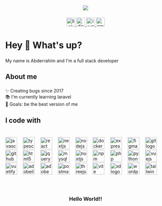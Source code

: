 <div align="center">
  <img src="https://visitor-badge.laobi.icu/badge?page_id=abderrahim40k4.abderrahim40k4&"  />
</div>

###

<div align="center">
  <a href="https://www.linkedin.com/in/abderrahim-ait-oufassi-1b8988265/" target="_blank">
    <img src="https://img.shields.io/static/v1?message=LinkedIn&logo=linkedin&label=&color=0077B5&logoColor=white&labelColor=&style=for-the-badge" height="27" alt="linkedin logo"  />
  </a>
  <a href="abderrahim_404" target="_blank">
    <img src="https://img.shields.io/static/v1?message=Discord&logo=discord&label=&color=7289DA&logoColor=white&labelColor=&style=for-the-badge" height="27" alt="discord logo"  />
  </a>
  <a href="https://www.instagram.com/abdo.desing/" target="_blank">
    <img src="https://img.shields.io/static/v1?message=Instagram&logo=instagram&label=&color=E4405F&logoColor=white&labelColor=&style=for-the-badge" height="27" alt="instagram logo"  />
  </a>
  <a href="abderrahim.ait.oufassi2004@gmail.com" target="_blank">
    <img src="https://img.shields.io/static/v1?message=Gmail&logo=gmail&label=&color=D14836&logoColor=white&labelColor=&style=for-the-badge" height="27" alt="gmail logo"  />
  </a>
</div>

###

<h1 align="left">Hey 👋 What's up?</h1>

###

<p align="left">My name is Abderrahim and I'm a full stack developer</p>

###

<h2 align="left">About me</h2>

###

<p align="left">✨ Creating bugs since 2017<br>📚 I'm currently learning laravel<br>🎯 Goals: be the best version of me</p>

###

<h2 align="left">I code with</h2>

###

<br clear="both">

<div align="left">
  <img src="https://skillicons.dev/icons?i=js" height="37" alt="javascript logo"  />
  <img width="10" />
  <img src="https://skillicons.dev/icons?i=ts" height="37" alt="typescript logo"  />
  <img width="10" />
  <img src="https://skillicons.dev/icons?i=react" height="37" alt="react logo"  />
  <img width="10" />
  <img src="https://skillicons.dev/icons?i=nextjs" height="37" alt="nextjs logo"  />
  <img width="10" />
  <img src="https://skillicons.dev/icons?i=nodejs" height="37" alt="nodejs logo"  />
  <img width="10" />
  <img src="https://cdn.jsdelivr.net/gh/devicons/devicon/icons/docker/docker-original.svg" height="37" alt="docker logo"  />
  <img width="10" />
  <img src="https://cdn.jsdelivr.net/gh/devicons/devicon/icons/express/express-original.svg" height="37" alt="express logo"  />
  <img width="10" />
  <img src="https://skillicons.dev/icons?i=figma" height="37" alt="figma logo"  />
  <img width="10" />
  <img src="https://skillicons.dev/icons?i=git" height="37" alt="git logo"  />
  <img width="10" />
  <img src="https://skillicons.dev/icons?i=github" height="37" alt="github logo"  />
  <img width="10" />
  <img src="https://skillicons.dev/icons?i=html" height="37" alt="html5 logo"  />
  <img width="10" />
  <img src="https://skillicons.dev/icons?i=jquery" height="37" alt="jquery logo"  />
  <img width="10" />
  <img src="https://skillicons.dev/icons?i=mysql" height="37" alt="mysql logo"  />
  <img width="10" />
  <img src="https://cdn.jsdelivr.net/gh/devicons/devicon/icons/nuxtjs/nuxtjs-original.svg" height="37" alt="nuxtjs logo"  />
  <img width="10" />
  <img src="https://cdn.jsdelivr.net/gh/devicons/devicon/icons/npm/npm-original-wordmark.svg" height="37" alt="npm logo"  />
  <img width="10" />
  <img src="https://skillicons.dev/icons?i=php" height="37" alt="php logo"  />
  <img width="10" />
  <img src="https://cdn.jsdelivr.net/gh/devicons/devicon/icons/python/python-original.svg" height="37" alt="python logo"  />
  <img width="10" />
  <img src="https://skillicons.dev/icons?i=vue" height="37" alt="vuejs logo"  />
  <img width="10" />
  <img src="https://cdn.jsdelivr.net/gh/devicons/devicon/icons/vuetify/vuetify-original.svg" height="37" alt="vuetify logo"  />
  <img width="10" />
  <img src="https://skillicons.dev/icons?i=ai" height="37" alt="adobeillustrator logo"  />
  <img width="10" />
  <img src="https://skillicons.dev/icons?i=ps" height="37" alt="adobephotoshop logo"  />
  <img width="10" />
  <img src="https://skillicons.dev/icons?i=postman" height="37" alt="postman logo"  />
  <img width="10" />
  <img src="https://skillicons.dev/icons?i=threejs" height="37" alt="threejs logo"  />
  <img width="10" />
  <img src="https://skillicons.dev/icons?i=vite" height="37" alt="vite logo"  />
  <img width="10" />
  <img src="https://skillicons.dev/icons?i=xd" height="37" alt="xd logo"  />
  <img width="10" />
  <img src="https://skillicons.dev/icons?i=wordpress" height="37" alt="wordpress logo"  />
  <img width="10" />
  <img src="https://skillicons.dev/icons?i=tailwind" height="37" alt="tailwindcss logo"  />
</div>

###

<br clear="both">

<h3 align="center">Hello World!!</h3>

###

